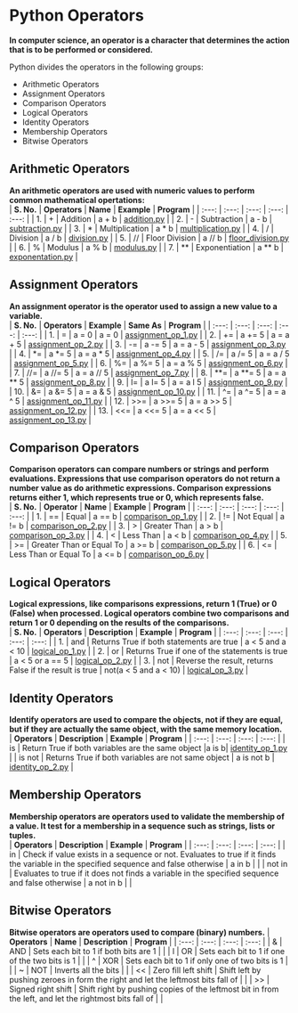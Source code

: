 # Python Operators

**In computer science, an operator is a character that determines the action that is to be performed or considered.**

Python divides the operators in the following groups:
* Arithmetic Operators
* Assignment Operators
* Comparison Operators
* Logical Operators
* Identity Operators
* Membership Operators
* Bitwise Operators


## Arithmetic Operators
**An arithmetic operators are used with numeric values to perform common mathematical opertations:** <br>
| **S. No.** | **Operators** | **Name** | **Example** | **Program** |
| :---: | :---: | :---: | :---: | :---: |
| 1. | + | Addition | a + b | [addition.py](https://github.com/bishtanuj/python/blob/main/Operators/Programs/addition.py) |
| 2. | - | Subtraction | a - b | [subtraction.py](https://github.com/bishtanuj/python/blob/main/Operators/Programs/subtraction.py) |
| 3. | * | Multiplication | a * b | [multiplication.py](https://github.com/bishtanuj/python/blob/main/Operators/Programs/multiplication.py) |
| 4. | / | Division | a / b | [division.py](https://github.com/bishtanuj/python/blob/main/Operators/Programs/division.py) |
| 5. | // | Floor Division | a // b | [floor_division.py](https://github.com/bishtanuj/python/blob/main/Operators/Programs/floor_division.py) |
| 6. | % | Modulus | a % b | [modulus.py](https://github.com/bishtanuj/python/blob/main/Operators/Programs/modulus.py) |
| 7. | ** | Exponentiation | a ** b | [exponentation.py](https://github.com/bishtanuj/python/blob/main/Operators/Programs/exponentation.py) |


## Assignment Operators
**An assignment operator is the operator used to assign a new value to a variable.** <br>
| **S. No.** | **Operators** | **Example** | **Same As** | **Program** |
| :---: | :---: | :---: | :---: | :---: |
| 1. | = | a = 0 | a = 0 | [assignment_op_1.py](https://github.com/bishtanuj/python/blob/main/Operators/Programs/assignment_op_1.py) |
| 2. | += | a += 5 | a = a + 5 | [assignment_op_2.py](https://github.com/bishtanuj/python/blob/main/Operators/Programs/assignment_op_2.py) |
| 3. | -= | a -= 5 | a = a - 5 | [assignment_op_3.py](https://github.com/bishtanuj/python/blob/main/Operators/Programs/assignment_op_3.py) |
| 4. | *= | a *= 5 | a = a * 5 | [assignment_op_4.py](https://github.com/bishtanuj/python/blob/main/Operators/Programs/assignment_op_4.py) | 
| 5. | /= | a /= 5 | a = a / 5 | [assignment_op_5.py](https://github.com/bishtanuj/python/blob/main/Operators/Programs/assignment_op_5.py) |
| 6. | %= | a %= 5 | a = a % 5 | [assignment_op_6.py](https://github.com/bishtanuj/python/blob/main/Operators/Programs/assignment_op_6.py) |
| 7. | //= | a //= 5 | a = a // 5 | [assignment_op_7.py](https://github.com/bishtanuj/python/blob/main/Operators/Programs/assignment_op_7.py) |
| 8. | **= | a **= 5 | a = a ** 5 | [assignment_op_8.py](https://github.com/bishtanuj/python/blob/main/Operators/Programs/assignment_op_8.py) |
| 9. | l= | a l= 5 | a = a l 5 | [assignment_op_9.py](https://github.com/bishtanuj/python/blob/main/Operators/Programs/assignment_op_9.py) |
| 10. | &= | a &= 5 | a = a & 5 | [assignment_op_10.py](https://github.com/bishtanuj/python/blob/main/Operators/Programs/assignment_op_10.py) |
| 11. | ^= | a ^= 5 | a = a ^ 5 | [assignment_op_11.py](https://github.com/bishtanuj/python/blob/main/Operators/Programs/assignment_op_11.py) |
| 12. | >>= | a >>= 5 | a = a >> 5 | [assignment_op_12.py](https://github.com/bishtanuj/python/blob/main/Operators/Programs/assignment_op_12.py) |
| 13. | <<= | a <<= 5 | a = a << 5 | [assignment_op_13.py](https://github.com/bishtanuj/python/blob/main/Operators/Programs/assignment_op_13.py) |


## Comparison Operators
**Comparison operators can compare numbers or strings and perform evaluations. Expressions that use comparison operators do not return a number value as do arithmetic expressions. Comparison expressions returns either 1, which represents true or 0, which represents false.** <br>
| **S. No.** | **Operator** | **Name** | **Example** | **Program** |
| :---: | :---: | :---: | :---: | :---: |
| 1. | == | Equal | a == b | [comparison_op_1.py](https://github.com/bishtanuj/python/blob/main/Operators/Programs/comparison_op_1.py) |
| 2. | != | Not Equal | a != b | [comparison_op_2.py](https://github.com/bishtanuj/python/blob/main/Operators/Programs/comparison_op_2.py) |
| 3. | > | Greater Than | a > b | [comparison_op_3.py](https://github.com/bishtanuj/python/blob/main/Operators/Programs/comparison_op_3.py) |
| 4. | < | Less Than | a < b | [comparison_op_4.py](https://github.com/bishtanuj/python/blob/main/Operators/Programs/comparison_op_4.py) |
| 5. | >= | Greater Than or Equal To | a >= b | [comparison_op_5.py](https://github.com/bishtanuj/python/blob/main/Operators/Programs/comparison_op_5.py) |
| 6. | <= | Less Than or Equal To | a <= b | [comparison_op_6.py](https://github.com/bishtanuj/python/blob/main/Operators/Programs/comparison_op_6.py) |


## Logical Operators
**Logical expressions, like comparisons expressions, return 1 (True) or 0 (False) when processed. Logical operators combine two comparisons and return 1 or 0 depending on the results of the comparisons.** <br>
| **S. No.** | **Operators** | **Description** | **Example** | **Program** |
| :---: | :---: | :---: | :---: | :---: |
| 1. | and | Returns True if both statements are true | a < 5 and a < 10 | [logical_op_1.py](https://github.com/bishtanuj/python/blob/main/Operators/Programs/logical_op_1.py) |
| 2. | or | Returns True if one of the statements is true | a < 5 or a == 5 | [logical_op_2.py](https://github.com/bishtanuj/python/blob/main/Operators/Programs/logical_op_2.py) |
| 3. | not | Reverse the result, returns False if the result is true | not(a < 5 and a < 10) | [logical_op_3.py](https://github.com/bishtanuj/python/blob/main/Operators/Programs/logical_op_3.py) |


## Identity Operators
**Identify operators are used to compare the objects, not if they are equal, but if they are actually the same object, with the same memory location.** <br>
| **Operators** | **Description** | **Example** | **Program** |
| :---: | :---: | :---: | :---: |
| is | Return True if both variables are the same object |a is b| [identity_op_1.py](https://github.com/bishtanuj/python/blob/main/Operators/Programs/identity_op_1.py) |
| is not | Returns True if both variables are not same object | a is not b | [identity_op_2.py](https://github.com/bishtanuj/python/blob/main/Operators/Programs/identity_op_2.py) |

## Membership Operators
**Membership operators are operators used to validate the membership of a value. It test for a membership in a sequence such as strings, lists or tuples.** <br>
| **Operators** | **Description** | **Example** | **Program** |
| :---: | :---: | :---: | :---: |
| in | Check if value exists in a sequence or not. Evaluates to true if it finds the variable in the specified sequence and false otherwise | a in b | |
| not in | Evaluates to true if it does not finds a variable in the specified sequence and false otherwise | a not in b | |


## Bitwise Operators
**Bitwise operators are operators used to compare (binary) numbers.**
| **Operators** | **Name** | **Description** | **Program** |
| :---: | :---: | :---: | :---: |
| & | AND | Sets each bit to 1 if both bits are 1 | |
| l | OR | Sets each bit to 1 if one of the two bits is 1 | |
| ^ | XOR | Sets each bit to 1 if only one of two bits is 1 | |
| ~ | NOT | Inverts all the bits | |
| << | Zero fill left shift | Shift left by pushing zeroes in form the right and let the leftmost bits fall of | |
| >> | Signed right shift | Shift right by pushing copies of the leftmost bit in from the left, and let the rightmost bits fall of | |
